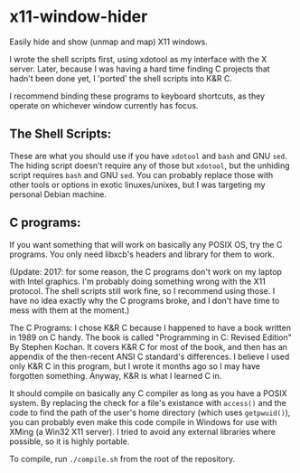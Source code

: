 # x11-window-hider
Easily hide and show (unmap and map) X11 windows.

I wrote the shell scripts first, using xdotool as my interface with the
X server. Later, because I was having a hard time finding C projects that
hadn't been done yet, I 'ported' the shell scripts into K&R C.

I recommend binding these programs to keyboard shortcuts, as they operate on
whichever window currently has focus.

## The Shell Scripts:
These are what you should use if you have `xdotool` and `bash` and GNU `sed`.
The hiding script doesn't require any of those but `xdotool`, but the unhiding
script requires `bash` and GNU `sed`. You can probably replace those with other
tools or options in exotic linuxes/unixes, but I was targeting my personal
Debian machine.


## C programs:
If you want something that will work on basically any POSIX OS, try the C
programs. You only need libxcb's headers and library for them to work.

(Update: 2017: for some reason, the C programs don't work on my laptop with
Intel graphics. I'm probably doing something wrong with the X11 protocol.
The shell scripts still work fine, so I recommend using those. I have no
idea exactly why the C programs broke, and I don't have time to mess with them
at the moment.)

The C Programs:
I chose K&R C because I happened to have a book written in 1989 on C
handy. The book is called "Programming in C: Revised Edition" By
Stephen Kochan. It covers K&R C for most of the book, and then has
an appendix of the then-recent ANSI C standard's differences. I
believe I used only K&R C in this program, but I wrote it months ago
so I may have forgotten something. Anyway, K&R is what I learned C
in.

It should compile on basically any C compiler as long as you
have a POSIX system. By replacing the check for a file's existance
with `access()` and the code to find the path of the user's home directory
(which uses `getpwuid()`), you can probably even make this code compile in
Windows for use with XMing (a Win32 X11 server). I tried to avoid any
external libraries where possible, so it is highly portable.

To compile, run `./compile.sh` from the root of the repository.
